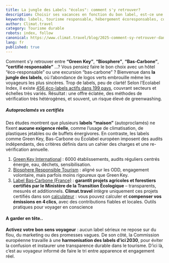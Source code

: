 ```yaml
---
title: La jungle des Labels "écolos": comment s'y retrouver?
description: Choisir ses vacances en fonction du bon label, est-ce une formalité, ou un parcours du combattant?
keywords: labels, tourisme responsable, hébergement écoresponsables, compensation voyage
author: Climat.travel
category: Tourisme durable
robots: index, follow
canonical: https://www.climat.travel/blog/2025-comment-sy-retrouver-dans-tous-ces-labels
lang: fr
published: true
---
```


Comment s’y retrouver entre **“Green Key”**, **“Biosphere”**, **“Bas‑Carbone”**, **“certifié responsable”** ...? 
Vous pensiez faire le bon choix avec un hôtel “éco-responsable” ou une excursion “bas‑carbone” ? Bienvenue dans **la jungle des labels**, où l’abondance de logos verts embrouille même les voyageurs les plus sincères.
Trop de labels, peu de clarté!
Selon l’Ecolabel Index, il existe [456 éco-labels actifs dans 199 pays](http://www.ecolabelindex.com/), couvrant secteurs et échelles très variés. Résultat : une offre éclatée, des méthodes de vérification très hétérogènes, et souvent, un risque élevé de greenwashing.

##### Autoproclamés vs certifiés
Des études montrent que plusieurs **labels “maison”** (autoproclamés) ne fixent **aucune exigence réelle**, comme l’usage de climatisation, de plastiques jetables ou de buffets énergivores. 
En contraste, les labels comme Green Key, Bas-Carbone ou Écolabel européen imposent des audits indépendants, des critères définis dans un cahier des charges et une re-vérification annuelle. 

1. [Green Key International](https://www.greenkey.global/) : 6000 établissements, audits réguliers centrés énergie, eau, déchets, sensibilisation.
2. [Biosphere Responsible Tourism](https://www.biospheretourism.com/en) : aligné sur les ODD, engagement volontaire, mais parfois moins rigoureux que Green Key.
3. [Label Bas‑Carbone (France)](https://label-bas-carbone.ecologie.gouv.fr/) : **garantit projets agricoles et forestiers certifiés par le Ministère de la Transition Écologique** – transparents, mesurés et additionnels.
**Climat.travel** intègre uniquement ces projets certifiés dans son [calculateur](https://www.climat.travel/#calculator) : vous pouvez calculer et **compenser vos émissions en 4 clics**, avec des contributions fiables et locales.
Outils pratiques pour voyager en conscience

#### A garder en tête..
**Activez votre bon sens voyageur** : aucun label sérieux ne repose sur du flou, du marketing ou des promesses vagues.
De son côté, la Commission européenne travaille à une **harmonisation des labels d'ici 2030**, pour éviter la confusion et instaurer une transparence durable dans le tourisme. D’ici là, c’est au voyageur informé de faire le tri entre apparence et engagement réel.

